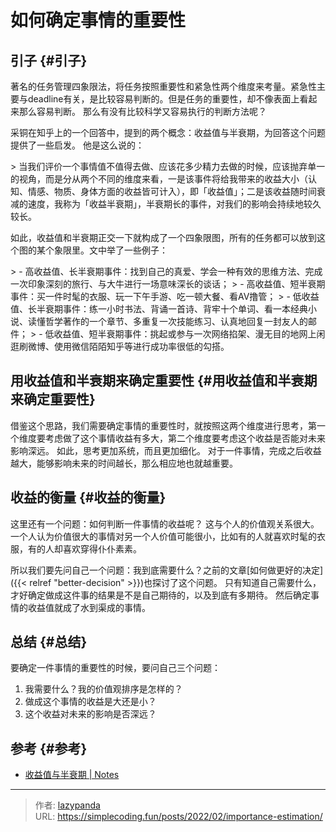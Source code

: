 # 如何确定事情的重要性


## 引子 {#引子}

著名的任务管理四象限法，将任务按照重要性和紧急性两个维度来考量。紧急性主要与deadline有关，是比较容易判断的。但是任务的重要性，却不像表面上看起来那么容易判断。
那么有没有比较科学又容易执行的判断方法呢？

采铜在知乎上的一个回答中，提到的两个概念：收益值与半衰期，为回答这个问题提供了一些启发。
他是这么说的：

&gt; 当我们评价一个事情值不值得去做、应该花多少精力去做的时候，应该抛弃单一的视角，而是分从两个不同的维度来看，一是该事件将给我带来的收益大小（认知、情感、物质、身体方面的收益皆可计入），即「收益值」；二是该收益随时间衰减的速度，我称为「收益半衰期」，半衰期长的事件，对我们的影响会持续地较久较长。

如此，收益值和半衰期正交一下就构成了一个四象限图，所有的任务都可以放到这个图的某个象限里。文中举了一些例子：

&gt; -   高收益值、长半衰期事件：找到自己的真爱、学会一种有效的思维方法、完成一次印象深刻的旅行、与大牛进行一场意味深长的谈话；
&gt; -   高收益值、短半衰期事件：买一件时髦的衣服、玩一下午手游、吃一顿大餐、看AV撸管；
&gt; -   低收益值、长半衰期事件：练一小时书法、背诵一首诗、背牢十个单词、看一本经典小说、读懂哲学著作的一个章节、多重复一次技能练习、认真地回复一封友人的邮件；
&gt; -   低收益值、短半衰期事件：挑起或参与一次网络掐架、漫无目的地网上闲逛刷微博、使用微信陌陌知乎等进行成功率很低的勾搭。


## 用收益值和半衰期来确定重要性 {#用收益值和半衰期来确定重要性}

借鉴这个思路，我们需要确定事情的重要性时，就按照这两个维度进行思考，第一个维度要考虑做了这个事情收益有多大，第二个维度要考虑这个收益是否能对未来影响深远。
如此，思考更加系统，而且更加细化。
对于一件事情，完成之后收益越大，能够影响未来的时间越长，那么相应地也就越重要。


## 收益的衡量 {#收益的衡量}

这里还有一个问题：如何判断一件事情的收益呢？
这与个人的价值观关系很大。一个人认为价值很大的事情对另一个人价值可能很小，比如有的人就喜欢时髦的衣服，有的人却喜欢穿得仆仆素素。

所以我们要先问自己一个问题：我到底需要什么？之前的文章[如何做更好的决定]({{&lt; relref &#34;better-decision&#34; &gt;}})也探讨了这个问题。
只有知道自己需要什么，才好确定做成这件事的结果是不是自己期待的，以及到底有多期待。
然后确定事情的收益值就成了水到渠成的事情。


## 总结 {#总结}

要确定一件事情的重要性的时候，要问自己三个问题：

1.  我需要什么？我的价值观排序是怎样的？
2.  做成这个事情的收益是大还是小？
3.  这个收益对未来的影响是否深远？


## 参考 {#参考}

-   [收益值与半衰期 | Notes](https://yzhang-gh.github.io/notes/reading/reward-and-half-life.html)


---

> 作者: [lazypanda](https://github.com/wanghuibin0)  
> URL: https://simplecoding.fun/posts/2022/02/importance-estimation/  

